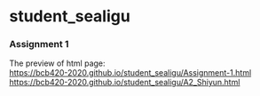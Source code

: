 # student_sealigu

### Assignment 1  
   
The preview of html page:   
[](https://htmlpreview.github.io/?https://github.com/bcb420-2020/student_sealigu/blob/master/Assignment-1.html)
[](https://htmlpreview.github.io/?https://github.com/bcb420-2020/student_sealigu/blob/master/A2_Shiyun.html)
https://bcb420-2020.github.io/student_sealigu/Assignment-1.html
https://bcb420-2020.github.io/student_sealigu/A2_Shiyun.html

